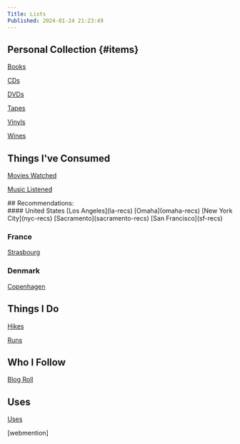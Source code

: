 ```yaml
---
Title: Lists
Published: 2024-01-24 21:23:49
---
```

## Personal Collection {#items}
[Books](books)

[CDs](cds)

[DVDs](dvds)

[Tapes](tapes)

[Vinyls](vinyls)

[Wines](wines)

## Things I've Consumed

[Movies Watched](movies-watched)

[Music Listened](music-listened)


<div id="recs" markdown="1">## Recommendations:</div>
#### United States
[Los Angeles](la-recs)  
[Omaha](omaha-recs)  
[New York City](nyc-recs)  
[Sacramento](sacramento-recs)  
[San Francisco](sf-recs)  

### France  
[Strasbourg](strasbourg-recs)

### Denmark  
[Copenhagen](copenhagen-recs)

 

## Things I Do
[Hikes](hikes)

[Runs](runs)

## Who I Follow
[Blog Roll](/blog/roll)

## Uses
[Uses](/uses)

[webmention]

